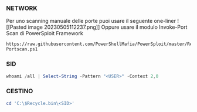 ### **NETWORK**
Per uno scanning manuale delle porte puoi usare il seguente one-liner
![[Pasted image 20230505112237.png]]
Oppure usare il modulo Invoke-Port Scan di PowerSploit Framework
```LINK
https://raw.githubusercontent.com/PowerShellMafia/PowerSploit/master/Recon/Invoke-Portscan.ps1
```
### **SID**
```powershell
whoami /all | Select-String -Pattern "<USER>" -Context 2,0
```
### **CESTINO**
```powershell
cd 'C:\$Recycle.bin\<SID>'
```


